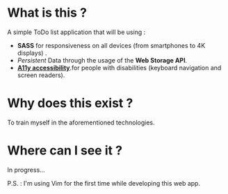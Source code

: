 # What is this ?
A simple ToDo list application that will be using :
- **SASS** for responsiveness on all devices (from smartphones to 4K displays) .
- *Persistent* Data through the usage of the **Web Storage API**.
- [**A11y accessibility**](https://www.a11yproject.com/ "Getting started with a11y compliance").for people with disabilities (keyboard navigation and screen readers).

# Why does this exist ?
To train myself in the aforementioned technologies.

# Where can I see it ?
In progress...

P.S. : I'm using Vim for the first time while developing this web app.
